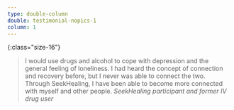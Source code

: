 ```yaml
---
type: double-column
double: testimonial-nopics-1
column: 1
---
```


{:class="size-16"}
> I would use drugs and alcohol to cope with depression and the general feeling of loneliness. I had heard the concept of connection and recovery before, but I never was able to connect the two. Through SeekHealing, I have been able to become more connected with myself and other people.
> <cite>SeekHealing participant and former IV drug user</cite>
